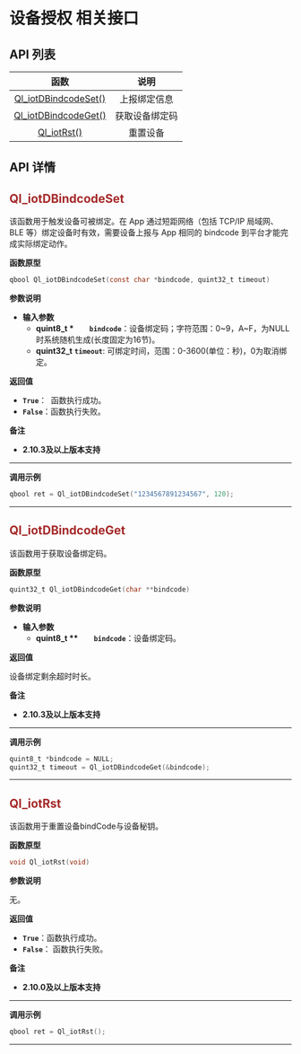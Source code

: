 # 设备授权 相关接口


## **API 列表**

|                    函数                     |      说明      |
| :-----------------------------------------: | :------------: |
| [Ql_iotDBindcodeSet()](#Ql_iotDBindcodeSet) |  上报绑定信息  |
| [Ql_iotDBindcodeGet()](#Ql_iotDBindcodeGet) | 获取设备绑定码 |
|          [Ql_iotRst()](#Ql_iotRst)          |    重置设备    |


## **API 详情**

<span id="Ql_iotDBindcodeSet">  </span>

## <span style="color:#A52A2A">__Ql_iotDBindcodeSet__</span>

该函数用于触发设备可被绑定。在 App 通过短距网络（包括 TCP/IP 局域网、BLE 等）绑定设备时有效，需要设备上报与 App 相同的 bindcode 到平台才能完成实际绑定动作。

__函数原型__

```c
qbool Ql_iotDBindcodeSet(const char *bindcode, quint32_t timeout)
```

__参数说明__
* __输入参数__
	* __quint8_t *__  __`bindcode`__：设备绑定码；字符范围：0~9，A~F，为NULL时系统随机生成(长度固定为16节)。
	* __quint32_t__ __`timeout`__: 可绑定时间，范围：0-3600(单位：秒)，0为取消绑定。


__返回值__
* __`True`__：&nbsp;&nbsp;函数执行成功。
* __`False`__：函数执行失败。

__备注__
* __2.10.3及以上版本支持__

---


__调用示例__

```c
qbool ret = Ql_iotDBindcodeSet("1234567891234567", 120);
```
---
<span id="Ql_iotDBindcodeGet">  </span>
## <span style="color:#A52A2A">__Ql_iotDBindcodeGet__</span>

该函数用于获取设备绑定码。

__函数原型__

```c
quint32_t Ql_iotDBindcodeGet(char **bindcode)
```

__参数说明__

* __输入参数__
	* __quint8_t **__  __`bindcode`__：设备绑定码。

__返回值__

设备绑定剩余超时时长。

__备注__
* __2.10.3及以上版本支持__

---

__调用示例__

```c
quint8_t *bindcode = NULL;
quint32_t timeout = Ql_iotDBindcodeGet(&bindcode);
```
---
<span id="Ql_iotRst">  </span>
## <span style="color:#A52A2A">__Ql_iotRst__</span>

该函数用于重置设备bindCode与设备秘钥。

__函数原型__

```c
void Ql_iotRst(void)
```

__参数说明__

无。

__返回值__

* __`True`__：函数执行成功。
* __`False`__： 函数执行失败。

__备注__
* __2.10.0及以上版本支持__

---

__调用示例__

```c
qbool ret = Ql_iotRst();
```
---





